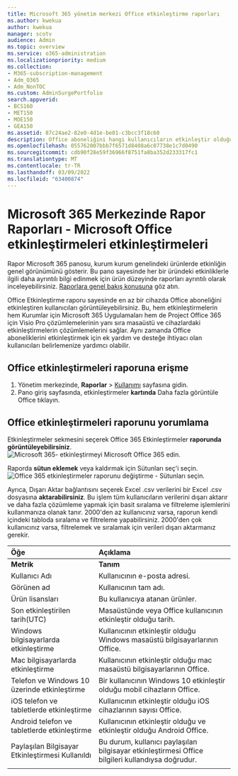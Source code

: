 ```yaml
---
title: Microsoft 365 yönetim merkezi Office etkinleştirme raporları
ms.author: kwekua
author: kwekua
manager: scotv
audience: Admin
ms.topic: overview
ms.service: o365-administration
ms.localizationpriority: medium
ms.collection:
- M365-subscription-management
- Adm_O365
- Adm_NonTOC
ms.custom: AdminSurgePortfolio
search.appverid:
- BCS160
- MET150
- MOE150
- GEA150
ms.assetid: 87c24ae2-82e0-4d1e-be01-c3bcc3f18c60
description: Office aboneliğini hangi kullanıcıların etkinleştir olduğunu öğrenmek ve ek yardım almak zorunda Office kullanıcı tanımlamak için nasıl bir Etkinleştirme raporu alasınız öğrenin.
ms.openlocfilehash: 055762007bbb7f6571d8408a6c07738e1c7d0490
ms.sourcegitcommit: cdb90f28e59f36966f8751fa8ba352d233317fc1
ms.translationtype: MT
ms.contentlocale: tr-TR
ms.lasthandoff: 03/09/2022
ms.locfileid: "63400874"
---
```

# <a name="microsoft-365-reports-in-the-admin-center---microsoft-office-activations"></a>Microsoft 365 Merkezinde Rapor Raporları - Microsoft Office etkinleştirmeleri etkinleştirmeleri

Rapor Microsoft 365 panosu, kurum kurum genelindeki ürünlerde etkinliğin genel görünümünü gösterir. Bu pano sayesinde her bir üründeki etkinliklerle ilgili daha ayrıntılı bilgi edinmek için ürün düzeyinde raporları ayrıntılı olarak inceleyebilirsiniz. [Raporlara genel bakış konusuna](activity-reports.md) göz atın.
  
Office Etkinleştirme raporu sayesinde en az bir cihazda Office aboneliğini etkinleştiren kullanıcıları görüntüleyebilirsiniz. Bu, hem etkinleştirmelerin hem Kurumlar için Microsoft 365 Uygulamaları hem de Project Office 365 için Visio Pro çözümlemelerinin yanı sıra masaüstü ve cihazlardaki etkinleştirmelerin çözümlemelerini sağlar. Aynı zamanda Office aboneliklerini etkinleştirmek için ek yardım ve desteğe ihtiyacı olan kullanıcıları belirlemenize yardımcı olabilir.
  
## <a name="how-to-get-to-the-office-activations-report"></a>Office etkinleştirmeleri raporuna erişme

1. Yönetim merkezinde, **Raporlar** \> <a href="https://go.microsoft.com/fwlink/p/?linkid=2074756" target="_blank">Kullanımı</a> sayfasına gidin. 
2. Pano giriş sayfasında, etkinleştirmeler **kartında** Daha fazla görüntüle Office tıklayın.
  
## <a name="interpret-the-office-activations-report"></a>Office etkinleştirmeleri raporunu yorumlama
  
Etkinleştirmeler sekmesini seçerek Office 365 Etkinleştirmeler **raporunda görüntüleyebilirsiniz**.<br/>![Microsoft 365- etkinleştirmeyi Microsoft Office 365 edin.](../../media/e1df82a2-3336-4b38-b66c-b286c44b82ee.png)

Raporda **sütun eklemek** veya kaldırmak için Sütunları seç'i seçin.  <br/> ![Office 365 etkinleştirmeler raporunu değiştirme - Sütunları seçin.](../../media/d11a0efa-a067-4440-a4f3-71b618a90301.png)

Ayrıca, Dışarı Aktar bağlantısını seçerek Excel .csv verilerini bir Excel .csv dosyasına **aktarabilirsiniz**. Bu işlem tüm kullanıcıların verilerini dışarı aktarır ve daha fazla çözümleme yapmak için basit sıralama ve filtreleme işlemlerini kullanmanıza olanak tanır. 2000'den az kullanıcınız varsa, raporun kendi içindeki tabloda sıralama ve filtreleme yapabilirsiniz. 2000'den çok kullanıcınız varsa, filtrelemek ve sıralamak için verileri dışarı aktarmanız gerekir. 

|Öğe|Açıklama|
|:-----|:-----|
|**Metrik**|**Tanım**|
|Kullanıcı Adı  <br/> |Kullanıcının e-posta adresi.  <br/> |
|Görünen ad  <br/> |Kullanıcının tam adı.  <br/> |
|Ürün lisansları  <br/> |Bu kullanıcıya atanan ürünler.  <br/> |
|Son etkinleştirilen tarih(UTC)  <br/> |Masaüstünde veya Office kullanıcının etkinleştir olduğu tarih.  <br/> |
|Windows bilgisayarlarda etkinleştirme  <br/> |Kullanıcının etkinleştir olduğu Windows masaüstü bilgisayarlarının Office.  <br/> |
|Mac bilgisayarlarda etkinleştirme <br/> |Kullanıcının etkinleştir olduğu mac masaüstü bilgisayarlarının Office.|
|Telefon ve Windows 10 üzerinde etkinleştirme  <br/> |Bir kullanıcının Windows 10 etkinleştir olduğu mobil cihazların Office.  <br/> |
|iOS telefon ve tabletlerde etkinleştirme  <br/> |Kullanıcının etkinleştir olduğu iOS cihazlarının sayısı Office.|
|Android telefon ve tabletlerde etkinleştirme  <br/> |Kullanıcının etkinleştir olduğu ve etkinleştir olduğu Android Office.  <br/> |
|Paylaşılan Bilgisayar Etkinleştirmesi Kullanıldı |Bu durum, kullanıcı paylaşılan bilgisayar etkinleştirmesi Office bilgileri kullandıysa doğrudur.|
|||
   